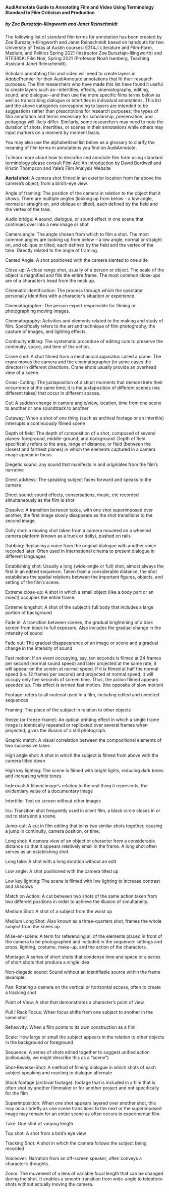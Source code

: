 #### AudiAnnotate Guide to Annotating Film and Video Using Terminology Standard to Film Criticism and Production 

##### by Zoe Bursztajn-Illingworth and Janet Reinschmidt

The following list of standard film terms for annotation has been created by Zoe Bursztajn-Illingworth and Janet Reinschmidt based on handouts for two University of Texas at Austin courses:  E314J: Literature and Film-Form, Medium, and Politics Spring 2021 (Instructor Zoe Bursztajn-Illingworth) and RTF385K: Film Noir, Spring 2021 (Professor Noah Isenberg, Teaching Assistant Janet Reinschmidt).

Scholars annotating film and video will need to create layers in AdobePremier for their AudiAnnotate annotations that fit their research purposes. The film researchers who have made this list have found it useful to create layers such as--intertitles, effects, cinematography, editing, sound, and dialogue--and then use the more specific films terms below as well as transcribing dialogue or intertitles in individual annotations. This list and the above categories corresponding to layers are intended to be suggestions rather than prescriptions for research purposes; the types of film annotation and terms necessary for scholarship, preservation, and pedagogy will likely differ. Similarly, some researchers may need to note the duration of shots, intertitles, or scenes in their annotations while others may input markers on a moment by moment basis. 

You may also use the alphabetized list below as a glossary to clarify the meaning of film terms in annotations you find on AudiAnnotate. 

To learn more about how to describe and annotate film form using standard terminology please consult [Film Art: An Introduction](https://hdl.handle.net/2027/uc1.32106016979509) by David Bordwell and Kristin Thompson and Yale’s Film Analysis Website 


**Aerial shot:** A camera shot filmed in an exterior location from far above the camera’s object; from a bird’s-eye view.

Angle of framing: The position of the camera in relation to the object that it shows. There are multiple angles (looking up from below – a low angle, normal or straight on, and oblique or tilted), each defined by the field and the vertex of the take.

Audio bridge: A sound, dialogue, or sound effect in one scene that continues over into a new image or shot

Camera angle: The angle chosen from which to film a shot. The most common angles are looking up from below – a low angle, normal or straight on, and oblique or tilted, each defined by the field and the vertex of the take. Directly related to the angle of framing.

Canted Angle: A shot positioned with the camera slanted to one side

Close-up: A close range shot, usually of a person or object. The scale of the object is magnified and fills the entire frame. The most common close-ups are of a character’s head from the neck up.

Cinematic identification: The process through which the spectator personally identifies with a character’s situation or experience. 

Cinematographer: The person expert responsible for filming or photographing moving images. 

Cinematography: Activities and elements related to the making and study of film. Specifically refers to the art and technique of film photography, the capture of images, and lighting effects. 

Continuity editing: The systematic procedure of editing cuts to preserve the continuity, space, and time of the action.

Crane shot: A shot filmed from a mechanical apparatus called a crane. The crane moves the camera and the cinematographer (in some cases the director) in different directions. Crane shots usually provide an overhead view of a scene.

Cross-Cutting: The juxtaposition of distinct moments that demonstrate their occurrence at the same time; it is the juxtaposition of different scenes (via different takes) that occur in different spaces.

Cut: A sudden change in camera angle/view, location, time from one scene to another or one soundtrack to another

Cutaway: When a shot of one thing (such as archival footage or an intertitle) interrupts a continuously filmed scene

Depth of field: The depth of composition of a shot, composed of several planes: foreground, middle-ground, and background. Depth of field specifically refers to the area, range of distance, or field (between the closest and farthest planes) in which the elements captured in a camera image appear in focus.

Diegetic sound: any sound that manifests in and originates from the film’s narrative

Direct address: The speaking subject faces forward and speaks to the camera

Direct sound: sound effects, conversations, music, etc recorded simultaneously as the film is shot

Dissolve: A transition between takes, with one shot superimposed over another, the first image slowly disappears as the shot transitions to the second image.

Dolly shot: a moving shot taken from a camera mounted on a wheeled camera platform (known as a truck or dolly), pushed on rails

Dubbing: Replacing a voice from the original dialogue with another voice recorded later. Often used in International cinema to present dialogue in different languages

Establishing shot: Usually a long (wide-angle or full) shot, almost always the first in an edited sequence. Taken from a considerable distance, the shot establishes the spatial relations between the important figures, objects, and setting of the film’s scene.

Extreme close-up: A shot in which a small object (like a body part or an insect) occupies the entire frame.

Extreme longshot: A shot of the subject’s full body that includes a large portion of background

Fade in: A transition between scenes, the gradual brightening of a dark screen from black to full exposure. Also includes the gradual change in the intensity of sound

Fade out: The gradual disappearance of an image or scene and a gradual change in the intensity of sound

Fast motion: If an event occupying, say, ten seconds is filmed at 24 frames per second (normal sound speed) and later projected at the same rate, it will appear on the screen at normal speed. If it is filmed at half the normal speed (i.e. 12 frames per second) and projected at normal speed, it will occupy only five seconds of screen time. Thus, the action filmed appears speeded up. This effect is termed fast motion. (the opposite of slow motion)

Footage: refers to all material used in a film, including edited and unedited sequences 

Framing: The place of the subject in relation to other objects

freeze (or freeze-frame): An optical printing effect in which a single frame image is identically repeated or replicated over several frames when projected; gives the illusion of a still photograph.

Graphic match: A visual correlation between the compositional elements of two successive takes

High angle shot: A shot in which the subject is filmed from above with the camera tilted down

High key lighting: The scene is filmed with bright lights, reducing dark tones and increasing white tones

Indexical: A filmed image’s relation to the real thing it represents, the evidentiary value of a documentary image

Intertitle: Text on screen without other images

Iris: Transition shot frequently used in silent film, a black circle closes in or out to start/end a scene. 

Jump-cut:  A cut in film editing that joins two similar shots together, causing a jump in continuity, camera position, or time.

Long shot: A camera view of an object or character from a considerable distance so that it appears relatively small in the frame. A long shot often serves as an establishing shot.

Long take: A shot with a long duration without an edit
 
Low angle: A shot positioned with the camera tilted up

Low key lighting: The scene is filmed with low lighting to increase contrast and shadows

Match on Action: A cut between two shots of the same action taken from two different positions in order to achieve the illusion of simultaneity.

Medium Shot: A shot of a subject from the waist up
 
Medium Long Shot: Also known as a three-quarters shot, frames the whole subject from the knees up

Mise-en-scène: A term for referencing all of the elements placed in front of the camera to be photographed and included in the sequence: settings and props, lighting, costume, make-up, and the action of the characters.

Montage: A series of short shots that condense time and space or a series of short shots that produce a single idea

Non-diegetic sound: Sound without an identifiable source within the frame (example: 
 
Pan: Rotating a camera on the vertical or horizontal access, often to create a tracking shot

Point of View: A shot that demonstrates a character’s point of view

Pull / Rack Focus: When focus shifts from one subject to another in the same shot

Reflexivity: When a film points to its own construction as a film

Scale: How large or small the subject appears in the relation to other objects in the background or foreground

Sequence: A series of shots edited together to suggest unified action (colloquially, we might describe this as a “scene”)

Shot-Reverse-Shot: A method of filming dialogue in which shots of each subject speaking and reacting to dialogue alternate

Stock footage (archival footage): footage that is included in a film that is often shot by another filmmaker or for another project and not specifically for the film

Superimposition: When one shot appears layered over another shot, this may occur briefly as one scene transitions to the next or the superimposed image may remain for an entire scene as often occurs in experimental film.

Take: One shot of varying length

Top shot: A shot from a bird’s eye view
 
Tracking Shot: A shot in which the camera follows the subject being recorded
 
Voiceover: Narration from an off-screen speaker, often conveys a character’s thoughts.

Zoom: The movement of a lens of variable focal length that can be changed during the shot. It enables a smooth transition from wide-angle to telephoto shots without actually moving the camera.




 





